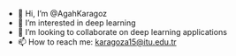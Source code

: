 - 👋 Hi, I’m @AgahKaragoz
- 👀 I’m interested in deep learning
- 💞️ I’m looking to collaborate on deep learning applications
- 📫 How to reach me: karagoza15@itu.edu.tr
